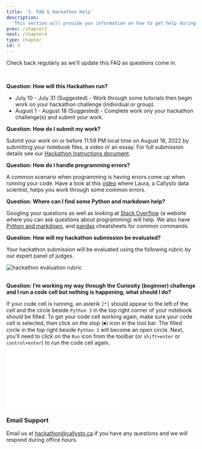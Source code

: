 ```yaml
---
title: '3. FAQ & Hackathon Help'
description:
  'This section will provide you information on how to get help during the hackathon.'
prev: /chapter2
next: /chapter4
type: chapter
id: 3
---
```


<exercise id="1" title="FAQ">

Check back regularly as we'll update this FAQ as questions come in.

<br />

**Question: How will this Hackathon run?**

* July 10 - July 31 (Suggested) - Work through some tutorials then begin work on your hackathon challenge (individual or group).
* August 1 - August 18 (Suggested) - Complete work ony your hackathon challenge(s) and submit your work. 

**Question: How do I submit my work?**

Submit your work on or before 11:59 PM local time on August 18, 2022 by submitting your notebook files, a video or an essay. For full submission details see our [Hackathon Instructions document](https://docs.google.com/document/d/1rFZpDvkwXEfQZUNa7laFMIw3UfWLw-bS_yA0QAFwTgA/edit).


**Question: How do I handle programming errors?**

A common scenario when programming is having errors come up when running your code. Have a look at this [video](http://www.youtube.com/watch?v=jhL78-xriOc) where Laura, a Callysto data scientist, helps you work through some common errors.


**Question: Where can I find some Python and markdown help?**

Googling your questions as well as looking at [Stack Overflow](https://stackoverflow.com/) (a website where you can ask questions about programming) will help. We also have [Python and markdown](https://www.callysto.ca/wp-content/uploads/2020/10/Callysto-Cheatsheet_12.19.18_web.pdf), and [pandas](https://gist.github.com/misterhay/5957ae9d2a4071a01865749c4111daf3) cheatsheets for common commands.
    
**Question: How will my hackathon submission be evaluated?**

Your hackathon submission will be evaluated using the following rubric by our expert panel of judges.


<img src="/sustaining-mars-callysto-hackathon-rubric.svg" alt="hackathon evaluation rubric">  

<br />
<br />

**Question: I’m working my way through the Curiosity (beginner) challenge and I run a code cell but nothing is happening, what should I do?**

If your code cell is running, an asterik `[*]` should appear to the left of the cell and the circle beside `Python 3` in the top right corner of your notebook should be filled. To get your code cell working again, make sure your code cell is selected, then click on the stop (⏹) icon in the tool bar. The filled circle in the top right beside `Python 3` will become an open circle. Next, you'll need to click on the `Run` icon from the toolbar (or `shift+enter` or `control+enter`) to run the code cell again. 

<embed src="/jupyter-cell-troublshooting.mp4" autostart="true"/></embed>

</exercise>

<exercise id="2" title="Get help">


### Email Support

Email us at hackathon@callysto.ca if you have any questions and we will respond during office hours.


</exercise>
